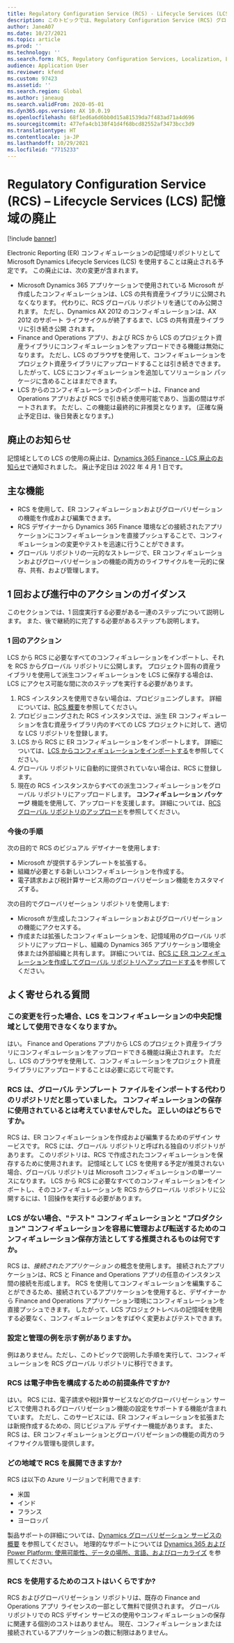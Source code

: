 ```yaml
---
title: Regulatory Configuration Service (RCS) - Lifecycle Services (LCS) 記憶域の廃止
description: このトピックでは、Regulatory Configuration Service (RCS) グローバル リポジトリの機能拡張の一部として計画されている Microsoft Dynamics Lifecycle Services (LCS) 記憶域の廃止に関する情報を提供します。
author: JaneA07
ms.date: 10/27/2021
ms.topic: article
ms.prod: ''
ms.technology: ''
ms.search.form: RCS, Regulatory Configuration Services, Localization, LCS storage, LCS storage deprecation
audience: Application User
ms.reviewer: kfend
ms.custom: 97423
ms.assetid: ''
ms.search.region: Global
ms.author: janeaug
ms.search.validFrom: 2020-05-01
ms.dyn365.ops.version: AX 10.0.19
ms.openlocfilehash: 68f1ed6a6d6bb0d15a81539da7f483ad71a4d696
ms.sourcegitcommit: 477efa4cb138f41d4f68bcd82552af3473bcc3d9
ms.translationtype: HT
ms.contentlocale: ja-JP
ms.lasthandoff: 10/29/2021
ms.locfileid: "7715233"
---
```

# <a name="regulatory-configuration-service-rcs--lifecycle-services-lcs-storage-deprecation"></a>Regulatory Configuration Service (RCS) – Lifecycle Services (LCS) 記憶域の廃止

[!include [banner](../includes/banner.md)]

Electronic Reporting (ER) コンフィギュレーションの記憶域リポジトリとして Microsoft Dynamics Lifecycle Services (LCS) を使用することは廃止される予定です。 この廃止には、次の変更が含まれます。

- Microsoft Dynamics 365 アプリケーションで使用されている Microsoft が作成したコンフィギュレーションは、LCS の共有資産ライブラリに公開されなくなります。 代わりに、RCS グローバル リポジトリを通じてのみ公開されます。 ただし、Dynamics AX 2012 のコンフィギュレーションは、AX 2012 のサポート ライフサイクルが終了するまで、LCS の共有資産ライブラリに引き続き公開 されます。
- Finance and Operations アプリ、および RCS から LCS のプロジェクト資産ライブラリにコンフィギュレーションをアップロードできる機能は無効になります。 ただし、LCS のブラウザを使用して、コンフィギュレーションをプロジェクト資産ライブラリにアップロードすることは引き続きできます。 したがって、LCS にコンフィギュレーションを追加してソリューション パッケージに含めることはまだできます。
- LCS からのコンフィギュレーションのインポートは、Finance and Operations アプリおよび RCS で引き続き使用可能であり、当面の間はサポートされます。 ただし、この機能は最終的に非推奨となります。 (正確な廃止予定日は、後日発表となります。)

## <a name="deprecation-notice"></a>廃止のお知らせ

記憶域としての LCS の使用の廃止は、[Dynamics 365 Finance - LCS 廃止のお知らせ](../get-started/removed-deprecated-features-finance.md#features-removed-or-deprecated-in-the-finance-10017-release)で通知されました。 廃止予定日は 2022 年 4 月 1 日です。

## <a name="key-features"></a>主な機能

- RCS を使用して、ER コンフィギュレーションおよびグローバリゼーションの機能を作成および編集できます。
- RCS デザイナーから Dynamics 365 Finance 環境などの接続されたアプリケーションにコンフィギュレーションを直接プッシュすることで、コンフィギュレーションの変更やテストを迅速に行うことができます。
- グローバル リポジトリの一元的なストレージで、ER コンフィギュレーションおよびグローバリゼーションの機能の両方のライフサイクルを一元的に保存、共有、および管理します。

## <a name="guidance-for-one-time-and-ongoing-actions"></a>1 回および進行中のアクションのガイダンス

このセクションでは、1 回度実行する必要がある一連のステップについて説明します。 また、後で継続的に完了する必要があるステップも説明します。

### <a name="one-time-action"></a>1 回のアクション

LCS から RCS に必要なすべてのコンフィギュレーションをインポートし、それを RCS からグローバル リポジトリに公開します。 プロジェクト固有の資産ライブラリを使用して派生コンフィギュレーションを LCS に保存する場合は、LCS にアクセス可能な間に次のステップを実行する必要があります。

1. RCS インスタンスを使用できない場合は、プロビジョニングします。 詳細については、[RCS 概要](rcs-overview.md)を参照してください。
2. プロビジョニングされた RCS インスタンスでは、派生 ER コンフィギュレーションを含む資産ライブラリ内のすべての LCS プロジェクトに対して、適切な LCS リポジトリを登録します。
3. LCS から RCS に ER コンフィギュレーションをインポートします。 詳細については、[LCS からコンフィギュレーションをインポートする](../../dev-itpro/analytics/tasks/er-import-configuration-lifecycle-services.md)を参照してください。
4. グローバル リポジトリに自動的に提供されていない場合は、RCS に登録します。
5. 現在の RCS インスタンスからすべての派生コンフィギュレーションをグローバル リポジトリにアップロードします。 **コンフィギュレーション パッケージ** 機能を使用して、アップロードを支援します。 詳細については、[RCS グローバル リポジトリのアップロード](rcs-global-repo-upload.md)を参照してください。

### <a name="going-forward"></a>今後の手順

次の目的で RCS のビジュアル デザイナーを使用します:

- Microsoft が提供するテンプレートを拡張する。
- 組織が必要とする新しいコンフィギュレーションを作成する。
- 電子請求および税計算サービス用のグローバリゼーション機能をカスタマイズする。

次の目的でグローバリゼーション リポジトリを使用します:

- Microsoft が生成したコンフィギュレーションおよびグローバリゼーションの機能にアクセスする。
- 作成または拡張したコンフィギュレーションを、記憶域用のグローバル リポジトリにアップロードし、組織の Dynamics 365 アプリケーション環境全体または外部組織と共有します。 詳細については、[RCS に ER コンフィギュレーションを作成してグローバル リポジトリへアップロードする](rcs-global-repo-upload.md)を参照してください。

## <a name="frequently-asked-questions"></a>よく寄せられる質問

### <a name="does-this-change-mean-that-lcs-cant-be-used-as-central-storage-for-configurations"></a>この変更を行った場合、LCS をコンフィギュレーションの中央記憶域として使用できなくなりますか。

はい。 Finance and Operations アプリから LCS のプロジェクト資産ライブラリにコンフィギュレーションをアップロードできる機能は廃止されます。 ただし、LCS のブラウザを使用して、コンフィギュレーションをプロジェクト資産ライブラリにアップロードすることは必要に応じて可能です。

### <a name="i-thought-that-rcs-was-a-replacement-repository-for-importing-global-template-files-i-didnt-think-that-its-used-to-store-configurations-which-is-correct"></a>RCS は、グローバル テンプレート ファイルをインポートする代わりのリポジトリだと思っていました。 コンフィギュレーションの保存に使用されているとは考えていませんでした。 正しいのはどちらですか。

RCS は、ER コンフィギュレーションを作成および編集するためのデザイン サービスです。 RCS には、グローバル リポジトリと呼ばれる独自のリポジトリがあります。 このリポジトリは、RCS で作成されたコンフィギュレーションを保存するために使用されます。 記憶域として LCS を使用する予定が推奨されない場合、グローバル リポジトリは Microsoft コンフィギュレーションの単一ソースになります。 LCS から RCS に必要なすべてのコンフィギュレーションをインポートし、そのコンフィギュレーションを RCS からグローバル リポジトリに公開するには、1 回操作を実行する必要があります。

### <a name="without-lcs-what-is-the-suggested-way-to-store-configurations-so-that-test-and-production-configurations-can-easily-be-managed-and-transferred"></a>LCS がない場合、"テスト" コンフィギュレーションと "プロダクション" コンフィギュレーションを容易に管理および転送するためのコンフィギュレーション保存方法としてする推奨されるものは何ですか。

RCS は、*接続されたアプリケーション* の概念を使用します。 接続されたアプリケーションは、RCS と Finance and Operations アプリの任意のインスタンス間の接続を形成します。 RCS を使用してコンフィギュレーションを編集することができるため、接続されているアプリケーションを使用すると、デザイナーから Finance and Operations アプリケーション環境にコンフィギュレーションを直接プッシュできます。 したがって、LCS プロジェクトレベルの記憶域を使用する必要なく、コンフィギュレーションをすばやく変更およびテストできます。

### <a name="are-there-any-examples-that-show-the-setup-and-management"></a>設定と管理の例を示す例がありますか。

例はありません。ただし、このトピックで説明した手順を実行して、コンフィギュレーションを RCS グローバル リポジトリに移行できます。

### <a name="is-rcs-a-prerequisite-to-configure-electronic-reporting"></a>RCS は電子申告を構成するための前提条件ですか?

はい。 RCS には、電子請求や税計算サービスなどのグローバリゼーション サービスで使用されるグローバリゼーション機能の設定をサポートする機能が含まれています。 ただし、このサービスには、ER コンフィギュレーションを拡張または新規作成するための、同じビジュアル デザイナー機能があります。 また、RCS は、ER コンフィギュレーションとグローバリゼーションの機能の両方のライフサイクル管理も提供します。

### <a name="which-regions-can-rcs-be-deployed-in"></a>どの地域で RCS を展開できますか?

RCS は以下の Azure リージョンで利用できます:

- 米国
- インド
- フランス
- ヨーロッパ

製品サポートの詳細については、[Dynamics グローバリゼーション サービスの概要](globalization-services-overview.md) を参照してください。 地理的なサポートについては [Dynamics 365 および Power Platform: 使用可能性、データの場所、言語、およびローカライズ](https://aka.ms/rcs/D365Productavailabilityguide) を参照してください。

### <a name="whats-the-cost-of-using-rcs"></a>RCS を使用するためのコストはいくらですか?

RCS およびグローバリゼーション リポジトリは、既存の Finance and Operations アプリ ライセンスの一部として無料で提供されます。 グローバル リポジトリでの RCS デザイン サービスの使用やコンフィギュレーションの保存に関連する個別のコストはありません。 現在、コンフィギュレーションまたは接続されているアプリケーションの数に制限はありません。
